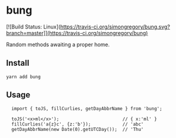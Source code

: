 # bung

[![Build Status: Linux](https://travis-ci.org/simongregory/bung.svg?branch=master]](https://travis-ci.org/simongregory/bung)

Random methods awaiting a proper home.

## Install

  `yarn add bung`

## Usage

      import { toJS, fillCurlies, getDayAbbrName } from 'bung';
      
      toJS('<x>ml</x>');                        // { x:'ml' }
      fillCurlies('a{z}c', {z:'b'});            // 'abc'
      getDayAbbrName(new Date(0).getUTCDay());  // 'Thu'
